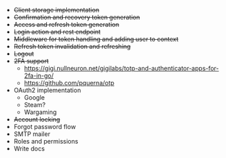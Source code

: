 * ~~Client storage implementation~~
* ~~Confirmation and recovery token generation~~
* ~~Access and refresh token generation~~
* ~~Login action and rest endpoint~~
* ~~Middleware for token handling and adding user to context~~
* ~~Refresh token invalidation and refreshing~~
* ~~Logout~~
* ~~2FA support~~
  * https://gigi.nullneuron.net/gigilabs/totp-and-authenticator-apps-for-2fa-in-go/
  * https://github.com/pquerna/otp
* OAuth2 implementation
  * Google
  * Steam?
  * Wargaming
* ~~Account locking~~
* Forgot password flow
* SMTP mailer
* Roles and permissions
* Write docs